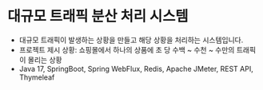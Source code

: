 # 대규모 트래픽 분산 처리 시스템
- 대규모 트래픽이 발생하는 상황을 만들고 해당 상황을 처리하는 시스템입니다.
- 프로젝트 제시 상황: 쇼핑몰에서 하나의 상품에 초 당 수백 ~ 수천 ~ 수만의 트래픽이 몰리는 상황
- Java 17, SpringBoot, Spring WebFlux, Redis, Apache JMeter, REST API, Thymeleaf
